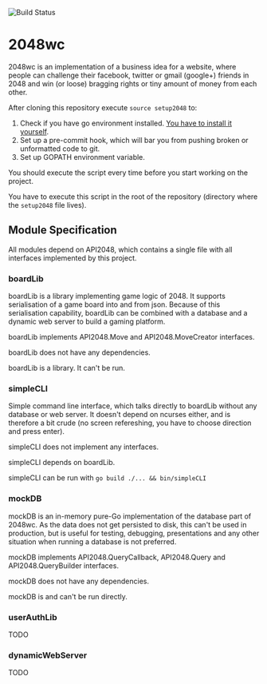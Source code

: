 ![Build Status](https://travis-ci.org/2048wc/2048wc.svg?branch=master)

# 2048wc

2048wc is an implementation of a business idea for a website, where people can challenge their facebook, twitter or gmail (google+) friends in 2048 and win (or loose) bragging rights or tiny amount of money from each other.

After cloning this repository execute `source setup2048` to:

1. Check if you have go environment installed. [You have to install it yourself](https://golang.org/doc/install).
2. Set up a pre-commit hook, which will bar you from pushing broken or unformatted code to git.
3. Set up GOPATH environment variable.

You should execute the script every time before you start working on the project.

You have to execute this script in the root of the repository (directory where the `setup2048` file lives).

## Module Specification

All modules depend on API2048, which contains a single file with all interfaces implemented by this project.

### boardLib

boardLib is a library implementing game logic of 2048. It supports serialisation of a game board into and from json. Because of this serialisation capability, boardLib can be combined with a database and a dynamic web server to build a gaming platform.

boardLib implements API2048.Move and API2048.MoveCreator interfaces.

boardLib does not have any dependencies.

boardLib is a library. It can't be run.

### simpleCLI

Simple command line interface, which talks directly to boardLib without any database or web server. It doesn't depend on ncurses either, and is therefore a bit crude (no screen refereshing, you have to choose direction and press enter).

simpleCLI does not implement any interfaces.

simpleCLI depends on boardLib.

simpleCLI can be run with `go build ./... && bin/simpleCLI`

### mockDB

mockDB is an in-memory pure-Go implementation of the database part of 2048wc. As the data does not get persisted to disk, this can't be used in production, but is useful for testing, debugging, presentations and any other situation when running a database is not preferred.

mockDB implements API2048.QueryCallback, API2048.Query and API2048.QueryBuilder interfaces.

mockDB does not have any dependencies.

mockDB is and can't be run directly.

### userAuthLib

TODO

### dynamicWebServer

TODO
